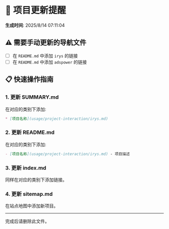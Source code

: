 # 🔔 项目更新提醒

**生成时间**: 2025/8/14 07:11:04

## ⚠️ 需要手动更新的导航文件

- [ ] 在 `README.md` 中添加 `irys` 的链接
- [ ] 在 `README.md` 中添加 `adspower` 的链接

## 📋 快速操作指南

### 1. 更新 SUMMARY.md
在对应的类别下添加:
```markdown
* [项目名称](usage/project-interaction/irys.md)
```

### 2. 更新 README.md
在对应的类别下添加:
```markdown
- [项目名称](usage/project-interaction/irys.md) - 项目描述
```

### 3. 更新 index.md
同样在对应的类别下添加链接。

### 4. 更新 sitemap.md
在站点地图中添加新项目。

---

完成后请删除此文件。
